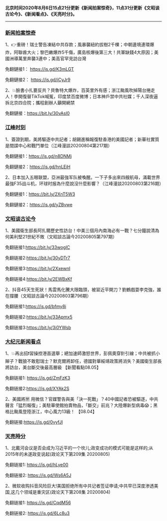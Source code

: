 **北京时间2020年8月6日15点21分更新《新闻拍案惊奇》，11点31分更新《文昭谈古论今》、《新闻看点》、《天亮时分》。**

***

### [新闻拍案惊奇](https://www.youtube.com/c/%E5%A4%A7%E5%AE%87%E6%8B%8D%E6%A1%88%E9%A9%9A%E5%A5%87DayuShow/videos)

1、👉重磅！瑞士警告凍結中共存款；風暴襲紐約拔樹2千棵；中朝邊境連環爆炸，阿聯酋大火；黎巴嫩爆炸5千傷，廣島核爆後第三大！共軍缺錢4大原因；美國洲導萬里奔襲3連中；美高官罕見訪台灣

免翻鏈接1： https://is.gd/K3mLGT

免翻鏈接2： https://is.gd/iCyJr9

2、💥臉書小扎要反共？貝魯特大爆炸，百英里外有感；浙江颱風吹掉陽台捲走人！李開復替TikTok喊冤，印度禁百度微博；日本神戶禁中共社媒；千人深夜逼拆北京四合院；攜程創辦人籲開網禁

免翻鏈接：https://bit.ly/30vAsl0



### [江峰时刻](https://www.youtube.com/c/%E6%B1%9F%E5%B3%B0%E6%97%B6%E5%88%BB/videos)

1、簽證到期，美將驅逐中共記者；胡錫進稱報復駐香港的美國記者；新華社實質是間諜中心和戰鬥單位（江峰漫談20200804第217期）

免翻鏈接1：https://is.gd/n8DNMj 

免翻鏈接2：https://is.gd/hnLEiH 

2、日本加入五眼联盟，亞洲最強军队被喚醒。一下子多出來四艘航母，滿載世界最強F35战斗机，环球时报為什麼說沒什麼影響？（江峰漫談20200803第216期）

免翻鏈接1：https://bit.ly/2XnT5W3 

免翻鏈接2：https://is.gd/yZBvwe 



### [文昭谈古论今](https://www.youtube.com/channel/UCtAIPjABiQD3qjlEl1T5VpA/videos)

1、美國衛生部長阿扎爾歷史性訪台！中美三個月內南海必有一戰？七分鐘說清為何美利堅21世紀不敗（文昭談古論今20200805第797期）

免翻链接1:https://bit.ly/33woglC

免翻链接2:https://bit.ly/30yDTr7

免翻链接3:https://bit.ly/2XxewnI

免翻链接4:https://bit.ly/2EWBxKf

2、抖音45天生死狀！馬雲馬化騰大限臨頭，被習近平開刀？劉鶴戲耍李克強，誰在撐腰（文昭談古論今20200803第796期）

免翻链接1:https://is.gd/bfmy8i

免翻链接2:https://bit.ly/33Apmx5

免翻链接3:https://bit.ly/3i0YWsb


### [大纪元新闻看点](https://www.youtube.com/c/%E5%A4%A7%E7%B4%80%E5%85%83-%E6%96%B0%E8%81%9E%E7%9C%8B%E9%BB%9E/videos)

1、💥再出招❗️習操控港首選舉；總加速師激怒世界，彭佩奧穿針引線；中共被抓小辮子？戰狼不敢懟瑞士？默克爾將卸任，德國對華綏靖政策將消失？美國衛生部長將訪台，美台斷交後最高層級 【新聞看點08.05】

免翻链接1: https://is.gd/ZmFzK3

免翻链接2:https://is.gd/XYAk2S

2、美國將🈲️ 用微信？官媒警告與美「決一死戰」？40中國記者恐被驅逐，中共聲言「猛烈報復」；美駐華使館拍賣物品，「斷交」前兆？大陸爆新型病毒😱；黑格比颱風登陸浙江，中心風力13級！ 【08.04】

免翻链接:https://is.gd/0vyfJl


### [天亮時分](https://www.youtube.com/channel/UCjvjNeHndz4PGs9JXhzdHqw/videos)

1、北戴河会议是否会成为习近平的一个坎儿;政变成功的模式可能是这样的;从2015年的未遂政变说起(政论天下第209集 20200805)

免翻链接1: https://is.gd/hLye00

免翻链接2: https://is.gd/Ws6A5J


2、微软收购抖音风险巨大!美国拒绝所有中共记者签证申请;中共早已深度渗透美国,这几个领域是重灾区(政论天下第208集 20200804)

免翻链接1: https://is.gd/CqdM56

免翻链接2: https://is.gd/6Lc8u3

